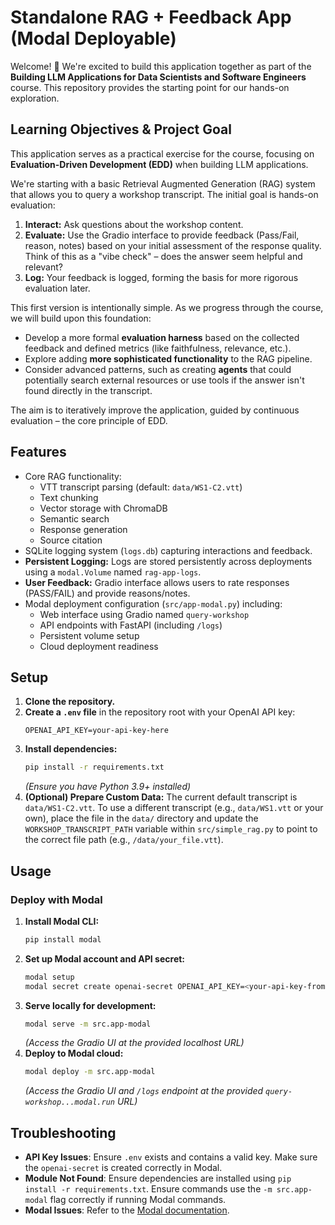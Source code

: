 # Standalone RAG + Feedback App (Modal Deployable)

Welcome! 👋 We're excited to build this application together as part of the **Building LLM Applications for Data Scientists and Software Engineers** course. This repository provides the starting point for our hands-on exploration.

## Learning Objectives & Project Goal

This application serves as a practical exercise for the course, focusing on **Evaluation-Driven Development (EDD)** when building LLM applications.

We're starting with a basic Retrieval Augmented Generation (RAG) system that allows you to query a workshop transcript. The initial goal is hands-on evaluation:

1.  **Interact:** Ask questions about the workshop content.
2.  **Evaluate:** Use the Gradio interface to provide feedback (Pass/Fail, reason, notes) based on your initial assessment of the response quality. Think of this as a "vibe check" – does the answer seem helpful and relevant?
3.  **Log:** Your feedback is logged, forming the basis for more rigorous evaluation later.

This first version is intentionally simple. As we progress through the course, we will build upon this foundation:

*   Develop a more formal **evaluation harness** based on the collected feedback and defined metrics (like faithfulness, relevance, etc.).
*   Explore adding **more sophisticated functionality** to the RAG pipeline.
*   Consider advanced patterns, such as creating **agents** that could potentially search external resources or use tools if the answer isn't found directly in the transcript.

The aim is to iteratively improve the application, guided by continuous evaluation – the core principle of EDD.

## Features

- Core RAG functionality:
  - VTT transcript parsing (default: `data/WS1-C2.vtt`)
  - Text chunking
  - Vector storage with ChromaDB
  - Semantic search
  - Response generation
  - Source citation
- SQLite logging system (`logs.db`) capturing interactions and feedback.
- **Persistent Logging:** Logs are stored persistently across deployments using a `modal.Volume` named `rag-app-logs`.
- **User Feedback:** Gradio interface allows users to rate responses (PASS/FAIL) and provide reasons/notes.
- Modal deployment configuration (`src/app-modal.py`) including:
  - Web interface using Gradio named `query-workshop`
  - API endpoints with FastAPI (including `/logs`)
  - Persistent volume setup
  - Cloud deployment readiness

## Setup

1. **Clone the repository.**
2. **Create a `.env` file** in the repository root with your OpenAI API key:
   ```
   OPENAI_API_KEY=your-api-key-here
   ```
3. **Install dependencies:**
   ```bash
   pip install -r requirements.txt
   ```
   *(Ensure you have Python 3.9+ installed)*
4. **(Optional) Prepare Custom Data:** The current default transcript is `data/WS1-C2.vtt`. To use a different transcript (e.g., `data/WS1.vtt` or your own), place the file in the `data/` directory and update the `WORKSHOP_TRANSCRIPT_PATH` variable within `src/simple_rag.py` to point to the correct file path (e.g., `/data/your_file.vtt`).

## Usage

### Deploy with Modal

1. **Install Modal CLI:**
   ```bash
   pip install modal
   ```
2. **Set up Modal account and API secret:**
   ```bash
   modal setup
   modal secret create openai-secret OPENAI_API_KEY=<your-api-key-from-.env>
   ```
3. **Serve locally for development:**
   ```bash
   modal serve -m src.app-modal
   ```
   *(Access the Gradio UI at the provided localhost URL)*
4. **Deploy to Modal cloud:**
   ```bash
   modal deploy -m src.app-modal
   ```
   *(Access the Gradio UI and `/logs` endpoint at the provided `query-workshop...modal.run` URL)*

## Troubleshooting

- **API Key Issues**: Ensure `.env` exists and contains a valid key. Make sure the `openai-secret` is created correctly in Modal.
- **Module Not Found**: Ensure dependencies are installed using `pip install -r requirements.txt`. Ensure commands use the `-m src.app-modal` flag correctly if running Modal commands.
- **Modal Issues**: Refer to the [Modal documentation](https://modal.com/docs). 